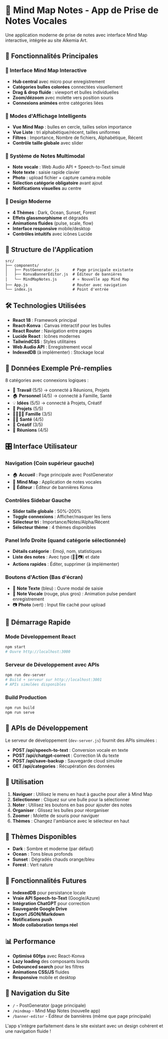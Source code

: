 # 🧠 Mind Map Notes - App de Prise de Notes Vocales

Une application moderne de prise de notes avec interface Mind Map interactive, intégrée au site Alkemia Art.

## 🚀 Fonctionnalités Principales

### 🧠 Interface Mind Map Interactive
- **Hub central** avec micro pour enregistrement
- **Catégories bulles colorées** connectées visuellement
- **Drag & drop fluide** : viewport et bulles individuelles
- **Zoom/dézoom** avec molette vers position souris
- **Connexions animées** entre catégories liées

### 📱 Modes d'Affichage Intelligents
- **Vue Mind Map** : bulles en cercle, tailles selon importance
- **Vue Liste** : tri alphabétique/récent, tailles uniformes
- **Filtres** : Importance, Nombre de fichiers, Alphabétique, Récent
- **Contrôle taille globale** avec slider

### 🎤 Système de Notes Multimodal
- **Note vocale** : Web Audio API + Speech-to-Text simulé
- **Note texte** : saisie rapide clavier
- **Photo** : upload fichier + capture caméra mobile
- **Sélection catégorie obligatoire** avant ajout
- **Notifications visuelles** au centre

### 🎨 Design Moderne
- **4 Thèmes** : Dark, Ocean, Sunset, Forest
- **Effets glassmorphisme** et dégradés
- **Animations fluides** (pulse, scale, flow)
- **Interface responsive** mobile/desktop
- **Contrôles intuitifs** avec icônes Lucide

## 📁 Structure de l'Application

```
src/
├── components/
│   ├── PostGenerator.js      # Page principale existante
│   ├── KonvaBannerEditor.js  # Éditeur de bannières
│   └── MindMapNotes.js       # ⭐ Nouvelle app Mind Map
├── App.js                    # Router avec navigation
└── index.js                  # Point d'entrée
```

## 🛠️ Technologies Utilisées

- **React 18** : Framework principal
- **React-Konva** : Canvas interactif pour les bulles
- **React Router** : Navigation entre pages
- **Lucide React** : Icônes modernes
- **TailwindCSS** : Styles utilitaires
- **Web Audio API** : Enregistrement vocal
- **IndexedDB** (à implémenter) : Stockage local

## 🎯 Données Exemple Pré-remplies

8 catégories avec connexions logiques :
- 💼 **Travail** (5/5) → connecté à Réunions, Projets
- 🏠 **Personnel** (4/5) → connecté à Famille, Santé
- 💡 **Idées** (5/5) → connecté à Projets, Créatif
- 🚀 **Projets** (5/5)
- 👨‍👩‍👧‍👦 **Famille** (3/5)
- 🏃‍♀️ **Santé** (4/5)
- 🎨 **Créatif** (3/5)
- 👥 **Réunions** (4/5)

## 🎛️ Interface Utilisateur

### Navigation (Coin supérieur gauche)
- 🏠 **Accueil** : Page principale avec PostGenerator
- 🧠 **Mind Map** : Application de notes vocales
- 🎨 **Éditeur** : Éditeur de bannières Konva

### Contrôles Sidebar Gauche
- **Slider taille globale** : 50%-200%
- **Toggle connexions** : Afficher/masquer les liens
- **Sélecteur tri** : Importance/Notes/Alpha/Récent
- **Sélecteur thème** : 4 thèmes disponibles

### Panel Info Droite (quand catégorie sélectionnée)
- **Détails catégorie** : Emoji, nom, statistiques
- **Liste des notes** : Avec type (🎤📝📷) et date
- **Actions rapides** : Éditer, supprimer (à implémenter)

### Boutons d'Action (Bas d'écran)
- 📝 **Note Texte** (bleu) : Ouvre modal de saisie
- 🎤 **Note Vocale** (rouge, plus gros) : Animation pulse pendant enregistrement
- 📷 **Photo** (vert) : Input file caché pour upload

## 🚀 Démarrage Rapide

### Mode Développement React
```bash
npm start
# Ouvre http://localhost:3000
```

### Serveur de Développement avec APIs
```bash
npm run dev-server
# Build + serveur sur http://localhost:3001
# APIs simulées disponibles
```

### Build Production
```bash
npm run build
npm run serve
```

## 🔧 APIs de Développement

Le serveur de développement (`dev-server.js`) fournit des APIs simulées :

- **POST /api/speech-to-text** : Conversion vocale en texte
- **POST /api/chatgpt-correct** : Correction IA du texte
- **POST /api/save-backup** : Sauvegarde cloud simulée
- **GET /api/categories** : Récupération des données

## 📱 Utilisation

1. **Naviguer** : Utilisez le menu en haut à gauche pour aller à Mind Map
2. **Sélectionner** : Cliquez sur une bulle pour la sélectionner
3. **Noter** : Utilisez les boutons en bas pour ajouter des notes
4. **Organiser** : Glissez les bulles pour réorganiser
5. **Zoomer** : Molette de souris pour naviguer
6. **Thèmes** : Changez l'ambiance avec le sélecteur en haut

## 🎨 Thèmes Disponibles

- **Dark** : Sombre et moderne (par défaut)
- **Ocean** : Tons bleus profonds
- **Sunset** : Dégradés chauds orange/bleu
- **Forest** : Vert nature

## 🔮 Fonctionnalités Futures

- **IndexedDB** pour persistance locale
- **Vraie API Speech-to-Text** (Google/Azure)
- **Intégration ChatGPT** pour correction
- **Sauvegarde Google Drive**
- **Export JSON/Markdown**
- **Notifications push**
- **Mode collaboration temps réel**

## 📊 Performance

- **Optimisé 60fps** avec React-Konva
- **Lazy loading** des composants lourds
- **Debounced search** pour les filtres
- **Animations CSS/JS** fluides
- **Responsive** mobile et desktop

## 🎯 Navigation du Site

- `/` - PostGenerator (page principale)
- `/mindmap` - Mind Map Notes (nouvelle app)
- `/banner-editor` - Éditeur de bannières (même que page principale)

L'app s'intègre parfaitement dans le site existant avec un design cohérent et une navigation fluide !